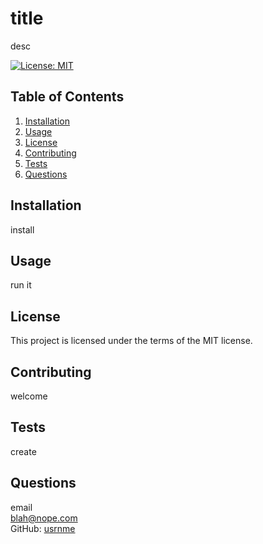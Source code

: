 # title

  desc
  
  [![License: MIT](https://img.shields.io/badge/License-MIT-yellow.svg)](https://opensource.org/licenses/MIT)
  
  ## Table of Contents
  1. [Installation](#Installation)
  2. [Usage](#Usage)
  3. [License](#License)
  4. [Contributing](#Contributing)
  5. [Tests](#Tests)
  6. [Questions](#Questions)
  
  ## Installation
  install
  
  ## Usage
  run it
  
  ## License
  This project is licensed under the terms of the MIT license.
  
  ## Contributing
  welcome
  
  ## Tests
  create
  
  ## Questions
  email  
  [blah@nope.com](mailto:blah@nope.com?subject=Github%20title%20Query)  
  GitHub: [usrnme](https://github.com/usrnme)
  